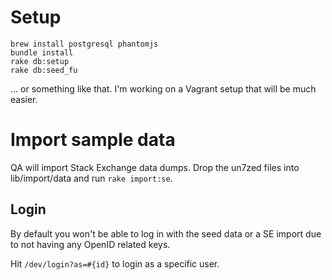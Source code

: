 # Setup

```
brew install postgresql phantomjs
bundle install
rake db:setup
rake db:seed_fu
```

... or something like that. I'm working on a Vagrant setup that will be much easier.

# Import sample data

QA will import Stack Exchange data dumps. Drop the un7zed files into lib/import/data and run `rake import:se`.

## Login

By default you won't be able to log in with the seed data or a SE import due to not having any OpenID related keys.

Hit `/dev/login?as=#{id}` to login as a specific user.